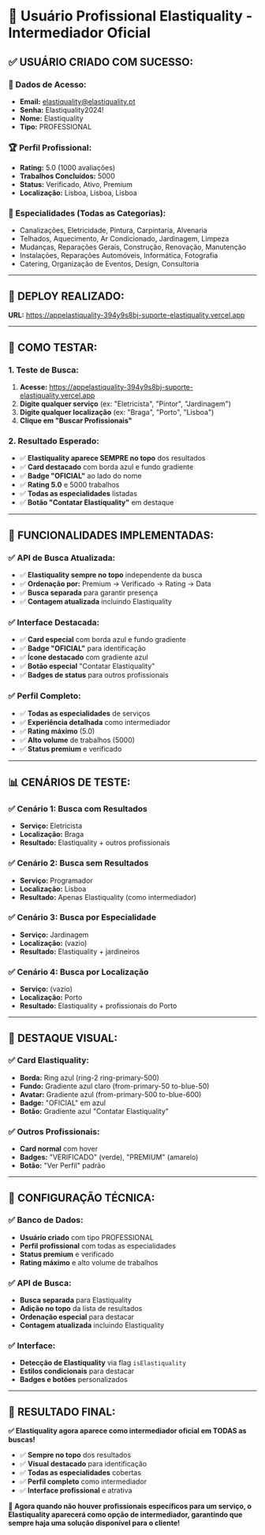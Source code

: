# 👤 Usuário Profissional Elastiquality - Intermediador Oficial

## ✅ **USUÁRIO CRIADO COM SUCESSO:**

### **📧 Dados de Acesso:**
- **Email:** elastiquality@elastiquality.pt
- **Senha:** Elastiquality2024!
- **Nome:** Elastiquality
- **Tipo:** PROFESSIONAL

### **🏆 Perfil Profissional:**
- **Rating:** 5.0 (1000 avaliações)
- **Trabalhos Concluídos:** 5000
- **Status:** Verificado, Ativo, Premium
- **Localização:** Lisboa, Lisboa, Lisboa

### **🔧 Especialidades (Todas as Categorias):**
- Canalizações, Eletricidade, Pintura, Carpintaria, Alvenaria
- Telhados, Aquecimento, Ar Condicionado, Jardinagem, Limpeza
- Mudanças, Reparações Gerais, Construção, Renovação, Manutenção
- Instalações, Reparações Automóveis, Informática, Fotografia
- Catering, Organização de Eventos, Design, Consultoria

---

## 🚀 **DEPLOY REALIZADO:**
**URL:** https://appelastiquality-394y9s8bj-suporte-elastiquality.vercel.app

---

## 🧪 **COMO TESTAR:**

### **1. Teste de Busca:**
1. **Acesse:** https://appelastiquality-394y9s8bj-suporte-elastiquality.vercel.app
2. **Digite qualquer serviço** (ex: "Eletricista", "Pintor", "Jardinagem")
3. **Digite qualquer localização** (ex: "Braga", "Porto", "Lisboa")
4. **Clique em "Buscar Profissionais"**

### **2. Resultado Esperado:**
- ✅ **Elastiquality aparece SEMPRE no topo** dos resultados
- ✅ **Card destacado** com borda azul e fundo gradiente
- ✅ **Badge "OFICIAL"** ao lado do nome
- ✅ **Rating 5.0** e 5000 trabalhos
- ✅ **Todas as especialidades** listadas
- ✅ **Botão "Contatar Elastiquality"** em destaque

---

## 🎯 **FUNCIONALIDADES IMPLEMENTADAS:**

### **✅ API de Busca Atualizada:**
- ✅ **Elastiquality sempre no topo** independente da busca
- ✅ **Ordenação por:** Premium → Verificado → Rating → Data
- ✅ **Busca separada** para garantir presença
- ✅ **Contagem atualizada** incluindo Elastiquality

### **✅ Interface Destacada:**
- ✅ **Card especial** com borda azul e fundo gradiente
- ✅ **Badge "OFICIAL"** para identificação
- ✅ **Ícone destacado** com gradiente azul
- ✅ **Botão especial** "Contatar Elastiquality"
- ✅ **Badges de status** para outros profissionais

### **✅ Perfil Completo:**
- ✅ **Todas as especialidades** de serviços
- ✅ **Experiência detalhada** como intermediador
- ✅ **Rating máximo** (5.0)
- ✅ **Alto volume** de trabalhos (5000)
- ✅ **Status premium** e verificado

---

## 📊 **CENÁRIOS DE TESTE:**

### **✅ Cenário 1: Busca com Resultados**
- **Serviço:** Eletricista
- **Localização:** Braga
- **Resultado:** Elastiquality + outros profissionais

### **✅ Cenário 2: Busca sem Resultados**
- **Serviço:** Programador
- **Localização:** Lisboa
- **Resultado:** Apenas Elastiquality (como intermediador)

### **✅ Cenário 3: Busca por Especialidade**
- **Serviço:** Jardinagem
- **Localização:** (vazio)
- **Resultado:** Elastiquality + jardineiros

### **✅ Cenário 4: Busca por Localização**
- **Serviço:** (vazio)
- **Localização:** Porto
- **Resultado:** Elastiquality + profissionais do Porto

---

## 🎨 **DESTAQUE VISUAL:**

### **✅ Card Elastiquality:**
- **Borda:** Ring azul (ring-2 ring-primary-500)
- **Fundo:** Gradiente azul claro (from-primary-50 to-blue-50)
- **Avatar:** Gradiente azul (from-primary-500 to-blue-600)
- **Badge:** "OFICIAL" em azul
- **Botão:** Gradiente azul "Contatar Elastiquality"

### **✅ Outros Profissionais:**
- **Card normal** com hover
- **Badges:** "VERIFICADO" (verde), "PREMIUM" (amarelo)
- **Botão:** "Ver Perfil" padrão

---

## 🔧 **CONFIGURAÇÃO TÉCNICA:**

### **✅ Banco de Dados:**
- **Usuário criado** com tipo PROFESSIONAL
- **Perfil profissional** com todas as especialidades
- **Status premium** e verificado
- **Rating máximo** e alto volume de trabalhos

### **✅ API de Busca:**
- **Busca separada** para Elastiquality
- **Adição no topo** da lista de resultados
- **Ordenação especial** para destacar
- **Contagem atualizada** incluindo Elastiquality

### **✅ Interface:**
- **Detecção de Elastiquality** via flag `isElastiquality`
- **Estilos condicionais** para destacar
- **Badges e botões** personalizados

---

## 🎉 **RESULTADO FINAL:**

**✅ Elastiquality agora aparece como intermediador oficial em TODAS as buscas!**

- ✅ **Sempre no topo** dos resultados
- ✅ **Visual destacado** para identificação
- ✅ **Todas as especialidades** cobertas
- ✅ **Perfil completo** como intermediador
- ✅ **Interface profissional** e atrativa

**🎯 Agora quando não houver profissionais específicos para um serviço, o Elastiquality aparecerá como opção de intermediador, garantindo que sempre haja uma solução disponível para o cliente!**
